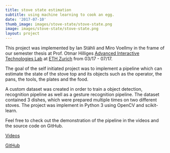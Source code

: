 ```yaml
---
title: stove state estimation
subtitle: using machine learning to cook an egg.
date: '2017-07-10'
thumb_image: images/stove-state/stove-state.png
image: images/stove-state/stove-state.png
layout: project
---
```


This project was implemented by Ian Stähli and Miro Voellmy in the frame of our semester thesis at Prof. Otmar Hilliges
[Advanced Interactive Technologies Lab](https://ait.ethz.ch/index.php) at [ETH Zurich](https://www.ethz.ch) from 03/17 - 07/17.

The goal of the self initiated project was to implement a pipeline which can estimate the state of the stove top and its objects such as the operator, the pans, the tools, the plates and the food.

A custom dataset was created in order to train a object detection, recognition pipeline as well as a gesture recognition pipeline. The dataset contained 3 dishes, which were prepared multiple times on two different stoves. The project was implement in Python 3 using OpenCV and scikit-learn.

Feel free to check out the demonstration of the pipeline in the videos and the source code on GitHub.

[Videos](https://www.youtube.com/playlist?list=PLSEh4l-IVdYfFLyzEDrBCAzGmYBqn5qE7)

[GitHub](https://github.com/mvoellmy/stove-state)
